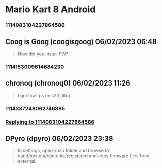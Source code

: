 # Mario Kart 8 Android
### 1114083104227864586
## Coog is Goog (coogisgoog) 06/02/2023 06:48 

> How did you install FW?

### 1114153009614684230
## chronoq (chronoq0) 06/02/2023 11:26 

> I got low fps on s23 ultra

### 1114337248062746885
### [Replying to 1114083104227864586](#1114083104227864586)
## DPyro (dpyro) 06/02/2023 23:38 

> In settings, open yuzu folder and browse to nand/system/contents/registered and copy firmware files from external.

